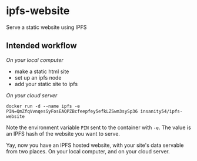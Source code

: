 # ipfs-website
Serve a static website using IPFS

## Intended workflow

*On your local computer*

* make a static html site
* set up an ipfs node
* add your static site to ipfs

*On your cloud server*

    docker run -d --name ipfs -e PIN=QmZfqVvnqesSyFosEAQPZBcfeepfey5efkLZSwm3sySp36 insanity54/ipfs-website
    
Note the environment variable `PIN` sent to the container with `-e`. The value is an IPFS hash of the website you want to serve.
    
Yay, now you have an IPFS hosted website, with your site's data servable from two places. On your local computer, and on your cloud server.
